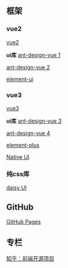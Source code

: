 ## 框架
### vue2
[vue2](https://v2.cn.vuejs.org/)

**ui库**
[ant-design-vue 1](https://1x.antdv.com/docs/vue/introduce-cn/)

[ant-design-vue 2](https://2x.antdv.com/docs/vue/introduce-cn)

[element-ui](https://element.eleme.cn/#/zh-CN/component/installation)



### vue3
[vue3](https://cn.vuejs.org/)

**ui库**
[ant-design-vue 3](https://www.antdv.com/docs/vue/introduce-cn)

[ant-design-vue 4](https://next.antdv.com/docs/vue/getting-started-cn)

[element-plus](https://element-plus.org/zh-CN/component/overview.html)

[Native UI](https://www.naiveui.com/zh-CN/os-theme)

### 纯css库
[daisy UI](https://daisyui.com/)

## GitHub
[GitHub Pages](https://docs.github.com/zh/pages/quickstart)

## 专栏
[知乎：前端开源项目](https://www.zhihu.com/column/c_1322893891805057024)

